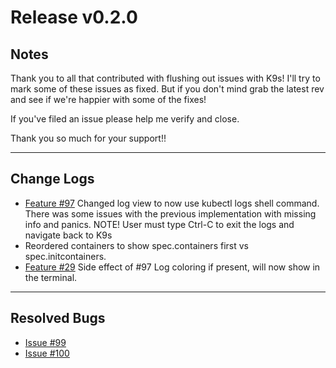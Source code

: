 # Release v0.2.0

## Notes

Thank you to all that contributed with flushing out issues with K9s! I'll try
to mark some of these issues as fixed. But if you don't mind grab the latest
rev and see if we're happier with some of the fixes!

If you've filed an issue please help me verify and close.

Thank you so much for your support!!

---

## Change Logs

+ [Feature #97](https://github.com/CirrusByte42/ca9s/issues/97)
  Changed log view to now use kubectl logs shell command.
  There was some issues with the previous implementation with missing info and panics.
  NOTE! User must type Ctrl-C to exit the logs and navigate back to K9s
+ Reordered containers to show spec.containers first vs spec.initcontainers.
+ [Feature #29](https://github.com/CirrusByte42/ca9s/issues/29)
  Side effect of #97 Log coloring if present, will now show in the terminal.

---

## Resolved Bugs

* [Issue #99](https://github.com/CirrusByte42/ca9s/issues/99)
* [Issue #100](https://github.com/CirrusByte42/ca9s/issues/100)
